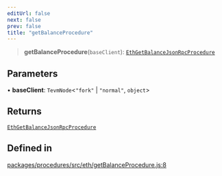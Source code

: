 ```yaml
---
editUrl: false
next: false
prev: false
title: "getBalanceProcedure"
---
```


> **getBalanceProcedure**(`baseClient`): [`EthGetBalanceJsonRpcProcedure`](/reference/tevm/procedures/type-aliases/ethgetbalancejsonrpcprocedure/)

## Parameters

• **baseClient**: `TevmNode`\<`"fork"` \| `"normal"`, `object`\>

## Returns

[`EthGetBalanceJsonRpcProcedure`](/reference/tevm/procedures/type-aliases/ethgetbalancejsonrpcprocedure/)

## Defined in

[packages/procedures/src/eth/getBalanceProcedure.js:8](https://github.com/evmts/tevm-monorepo/blob/main/packages/procedures/src/eth/getBalanceProcedure.js#L8)
